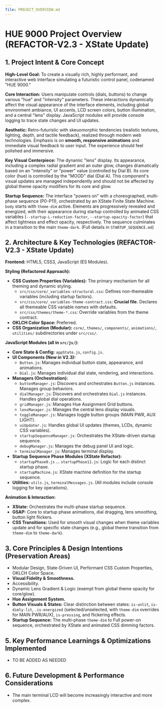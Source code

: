 ```yaml
---
file: PROJECT_OVERVIEW.md
---
```

# HUE 9000 Project Overview (REFACTOR-V2.3 - XState Update)

## 1. Project Intent & Core Concept

**High-Level Goal:** To create a visually rich, highly performant, and interactive web interface simulating a futuristic control panel, codenamed "HUE 9000."

**Core Interaction:** Users manipulate controls (dials, buttons) to change various "hue" and "intensity" parameters. These interactions dynamically affect the visual appearance of the interface elements, including global environment ambiance, UI accents, LCD screen colors, button illumination, and a central "lens" display. JavaScript modules will provide console logging to trace state changes and UI updates.

**Aesthetic:** Retro-futuristic with skeuomorphic tendencies (realistic textures, lighting, depth, and tactile feedback), realized through modern web technologies. Emphasis is on **smooth, responsive animations** and immediate visual feedback to user input. The experience should feel polished and immersive.

**Key Visual Centerpiece:** The dynamic "lens" display. Its appearance, including a complex radial gradient and an outer glow, changes dramatically based on an "intensity" or "power" value (controlled by Dial B). Its core color (hue) is controlled by the "MOOD" dial (Dial A). This component's visual updates are managed independently and should not be affected by global theme opacity modifiers for its core and glow.

**Startup Sequence:**
The interface "powers on" with a choreographed, multi-phase sequence (P0-P11), orchestrated by an XState Finite State Machine. `body` starts with `theme-dim` active. Elements are progressively revealed and energized, with their appearance during startup controlled by animated CSS variables (`--startup-L-reduction-factor`, `--startup-opacity-factor`) that affect lightness and effect opacity, respectively. The sequence culminates in a transition to the main `theme-dark`.
(Full details in `STARTUP_SEQUENCE.md`)

## 2. Architecture & Key Technologies (REFACTOR-V2.3 - XState Update)

**Frontend:** HTML5, CSS3, JavaScript (ES Modules).

**Styling (Refactored Approach):**
*   **CSS Custom Properties (Variables):** The primary mechanism for all theming and dynamic styling.
    *   `src/css/core/_variables-structural.css`: Defines non-themeable variables (including startup factors).
    *   `src/css/core/_variables-theme-contract.css`: **Crucial file.** Declares all themeable CSS variable *names* with defaults.
    *   `src/css/themes/theme-*.css`: Override variables from the theme contract.
*   **OKLCH Color Space:** Preferred.
*   **CSS Organization (Modular):** `core/`, `themes/`, `components/`, `animations/`, `utilities/` subdirectories under `src/css/`.

**JavaScript Modules (all in `src/js/`):**
*   **Core State & Config:** `appState.js`, `config.js`.
*   **UI Components (New in V2.3):**
    *   `Button.js`: Manages individual button state, appearance, and animations.
    *   `Dial.js`: Manages individual dial state, rendering, and interactions.
*   **Managers (Orchestration):**
    *   `buttonManager.js`: Discovers and orchestrates `Button.js` instances. Manages group behaviors.
    *   `dialManager.js`: Discovers and orchestrates `Dial.js` instances. Handles global dial operations.
    *   `gridManager.js`: Manages Hue Assignment Grid buttons.
    *   `lensManager.js`: Manages the central lens display visuals.
    *   `toggleManager.js`: Manages toggle button groups (MAIN PWR, AUX LIGHT).
    *   `uiUpdater.js`: Handles global UI updates (themes, LCDs, dynamic CSS variables).
    *   `startupSequenceManager.js`: Orchestrates the XState-driven startup sequence.
    *   `debugManager.js`: Manages the debug panel UI and logic.
    *   `terminalManager.js`: Manages terminal display.
*   **Startup Sequence Phase Modules (XState Refactor):**
    *   `startupPhase0.js` ... `startupPhase11.js`: Logic for each distinct startup phase.
    *   `startupMachine.js`: XState machine definition for the startup sequence.
*   **Utilities:** `utils.js`, `terminalMessages.js`.
(All modules include console logging for key operations).

**Animation & Interaction:**
*   **XState:** Orchestrates the multi-phase startup sequence.
*   **GSAP:** Core to startup phase animations, dial dragging, lens smoothing, button light flickers.
*   **CSS Transitions:** Used for smooth visual changes when theme variables update and for specific state changes (e.g., global theme transition from `theme-dim` to `theme-dark`).

## 3. Core Principles & Design Intentions (Preservation Areas)

*   Modular Design, State-Driven UI, Performant CSS Custom Properties, OKLCH Color Space.
*   **Visual Fidelity & Smoothness.**
*   Accessibility.
*   Dynamic Lens Gradient & Logic (exempt from global theme opacity for core/glow).
*   **Hue Assignment System.**
*   **Button Visuals & States:** Clear distinction between states: `is-unlit`, `is-dimly-lit`, `.is-energized` (selected/unselected, with `theme-dim` overrides for MAIN PWR/AUX), `is-pressing`, and flickering effects.
*   **Startup Sequence:** The multi-phase `theme-dim` to Full power-on sequence, orchestrated by XState and animated CSS dimming factors.


## 5. Key Performance Learnings & Optimizations Implemented

*   TO BE ADDED AS NEEDED


## 6. Future Development & Performance Considerations

*   The main terminal LCD will become increasingly interactive and more complex.